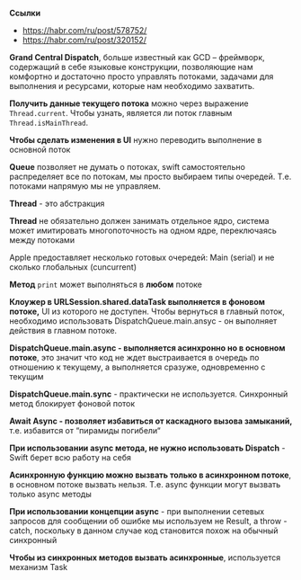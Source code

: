 **Ссылки**

- https://habr.com/ru/post/578752/
- https://habr.com/ru/post/320152/

**Grand Central Dispatch**, больше известный как GCD – фреймворк, содержащий в себе языковые конструкции, позволяющие нам комфортно и достаточно просто управлять потоками, задачами для выполнения и ресурсами, которые нам необходимо захватить.

**Получить данные текущего потока** можно через выражение `Thread.current`. Чтобы узнать, является ли поток главным `Thread.isMainThread`.

**Чтобы сделать изменения в UI** нужно переводить выполнение в основной поток

**Queue** позволяет не думать о потоках, swift самостоятельно распределяет все по потокам, мы просто выбираем типы очередей. Т.е. потоками напрямую мы не управляем.

**Thread** - это абстракция

**Thread** не обязательно должен занимать отдельное ядро, система может имитировать многопоточность на одном ядре, переключаясь между потоками

Apple предоставляет несколько готовых очередей: Main (serial) и не сколько глобальных (cuncurrent)

**Метод** `print` может выполняться в **любом** потоке

**Клоужер в URLSession.shared.dataTask выполняется в фоновом потоке,** UI из которого не доступен. Чтобы вернуться в главный поток, необходимо использовать DispatchQueue.main.ansyc - он выполняет действия в главном потоке.

**DispatchQueue.main.async - выполняется асинхронно но в основном потоке**, это значит что код не ждет выстраивается в очередь по отношению к текущему, а выполняется сразуже, одновременно с текущим

**DispatchQueue.main.sync** - практически не используется. Синхронный метод блокирует фоновой поток

**Await Async - позволяет избавиться от каскадного вызова замыканий,** т.е. избавится от “пирамиды погибели“

**При использовании async метода, не нужно использовать Dispatch** - Swift берет всю работу на себя

**Асинхронную функцию можно вызвать только в асинхронном потоке**, в основном потоке вызвать нельзя. Т.е. async функции могут вызвать только async методы

**При использовании концепции async** - при выполнении сетевых запросов для сообщении об ошибке мы используем не Result, а throw - catch, поскольку в данном случае код становится похож на обычный синхронный

**Чтобы из синхронных методов вызвать асинхронные**, используется механизм Task